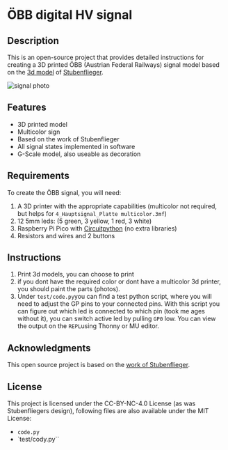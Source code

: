 # ÖBB digital HV signal


## Description
This is an open-source project that provides detailed instructions for 
creating a 3D printed ÖBB (Austrian Federal Railways) signal model based 
on the [3d model](https://www.thingiverse.com/thing:6121234/files) of [Stubenflieger](https://www.thingiverse.com/stubenflieger/designs).

![signal photo](https://github.com/HeyJoFlyer/oebb-digital-scale-signal/signal.avif?raw=true "signal photo")

## Features
- 3D printed model
- Multicolor sign
- Based on the work of Stubenflieger
- All signal states implemented in software
- G-Scale model, also useable as decoration

## Requirements
To create the ÖBB signal, you will need:
1. A 3D printer with the appropriate capabilities (multicolor not required, but helps for `4_Hauptsignal_Platte multicolor.3mf`)
1. 12 5mm leds: (5 green, 3 yellow, 1 red, 3 white)
1. Raspberry Pi Pico with [Circuitpython](https://circuitpython.org/board/raspberry_pi_pico/) (no extra libraries)
1. Resistors and wires and 2 buttons


## Instructions
1. Print 3d models, you can choose to print 
1. if you dont have the required color or dont have a multicolor 3d printer, you should paint the parts (photos).
1. Under `test/code.py`you can find a test python script, where you will need to adjust the GP pins to your connected pins. With this script you can figure out which led is connected to which pin (took me ages without it), you can switch active led by pulling `GP0` low. You can view the output on the `REPL`using Thonny or MU editor.

## Acknowledgments
This open source project is based on the [work of Stubenflieger](https://www.thingiverse.com/thing:6121234/files).


## License
This project is licensed under the CC-BY-NC-4.0 License (as was Stubenfliegers design), following files are also available under the MIT License:
- `code.py`
- `test/cody.py``